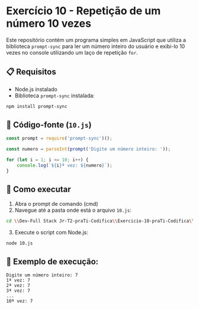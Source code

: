 
# Exercício 10 - Repetição de um número 10 vezes

Este repositório contém um programa simples em JavaScript que utiliza a biblioteca `prompt-sync` para ler um número inteiro do usuário e exibi-lo 10 vezes no console utilizando um laço de repetição `for`.

## 📋 Requisitos

- Node.js instalado  
- Biblioteca `prompt-sync` instalada:
```bash
npm install prompt-sync
```

## 📄 Código-fonte (`10.js`)
```javascript
const prompt = require('prompt-sync')();

const numero = parseInt(prompt('Digite um número inteiro: '));

for (let i = 1; i <= 10; i++) {
    console.log(`${i}ª vez: ${numero}`);
}

```

## 🚀 Como executar

1. Abra o prompt de comando (cmd)
2. Navegue até a pasta onde está o arquivo `10.js`:
```bash
cd \\Dev-Full Stack Jr-T2-praTi-Codifica\\Exercicio-10-praTi-Codifica\\10-Exercicio-Repeticao

```
3. Execute o script com Node.js:
```bash
node 10.js
```

## 📌 Exemplo de execução:

```
Digite um número inteiro: 7  
1ª vez: 7  
2ª vez: 7  
3ª vez: 7  
...  
10ª vez: 7

```

